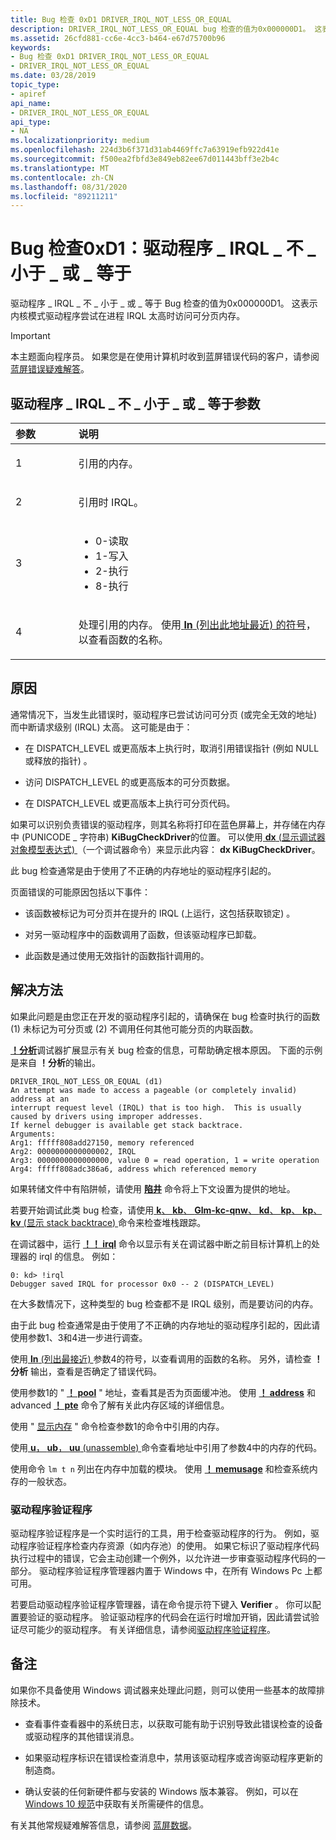```yaml
---
title: Bug 检查 0xD1 DRIVER_IRQL_NOT_LESS_OR_EQUAL
description: DRIVER_IRQL_NOT_LESS_OR_EQUAL bug 检查的值为0x000000D1。 这表示内核模式驱动程序试图在进程 IRQL 上访问分页内存过高的情况。
ms.assetid: 26cfd881-cc6e-4cc3-b464-e67d75700b96
keywords:
- Bug 检查 0xD1 DRIVER_IRQL_NOT_LESS_OR_EQUAL
- DRIVER_IRQL_NOT_LESS_OR_EQUAL
ms.date: 03/28/2019
topic_type:
- apiref
api_name:
- DRIVER_IRQL_NOT_LESS_OR_EQUAL
api_type:
- NA
ms.localizationpriority: medium
ms.openlocfilehash: 224d3b6f371d31ab4469ffc7a63919efb922d41e
ms.sourcegitcommit: f500ea2fbfd3e849eb82ee67d011443bff3e2b4c
ms.translationtype: MT
ms.contentlocale: zh-CN
ms.lasthandoff: 08/31/2020
ms.locfileid: "89211211"
---
```

# <a name="bug-check-0xd1-driver_irql_not_less_or_equal"></a>Bug 检查0xD1：驱动程序 \_ IRQL \_ 不 \_ 小于 \_ 或 \_ 等于


驱动程序 \_ IRQL \_ 不 \_ 小于 \_ 或 \_ 等于 Bug 检查的值为0x000000D1。 这表示内核模式驱动程序尝试在进程 IRQL 太高时访问可分页内存。 

> [!IMPORTANT]
> 本主题面向程序员。 如果您是在使用计算机时收到蓝屏错误代码的客户，请参阅[蓝屏错误疑难解答](https://www.windows.com/stopcode)。


## <a name="driver_irql_not_less_or_equal-parameters"></a>驱动程序 \_ IRQL \_ 不 \_ 小于 \_ 或 \_ 等于参数

<table>
<colgroup>
<col width="20%" />
<col width="80%" />
</colgroup>
<thead>
<tr class="header">
<th align="left">参数</th>
<th align="left">说明</th>
</tr>
</thead>
<tbody>
<tr class="odd">
<td align="left"><p>1</p></td>
<td align="left"><p>引用的内存。</p></td>
</tr>
<tr class="even">
<td align="left"><p>2</p></td>
<td align="left"><p>引用时 IRQL。</p></td>
</tr>
<tr class="odd">
<td align="left"><p>3</p></td>
<td align="left"><ul>
<li>0-读取</li>
<li>1-写入</li>
<li>2-执行</li>
<li>8-执行</li>
</td>
</tr>
<tr class="even">
<td align="left"><p>4</p></td>
<td align="left"><p>处理引用的内存。 使用<a href="./ln--list-nearest-symbols-.md"> <strong>ln</strong> (列出此地址最近) 的符号</a>，以查看函数的名称。</p></td>
</tr>
</tbody>
</table>


<a name="cause"></a>原因
-----

通常情况下，当发生此错误时，驱动程序已尝试访问可分页 (或完全无效的地址) 而中断请求级别 (IRQL) 太高。 这可能是由于：

 - 在 DISPATCH_LEVEL 或更高版本上执行时，取消引用错误指针 (例如 NULL 或释放的指针) 。

 - 访问 DISPATCH_LEVEL 的或更高版本的可分页数据。

 - 在 DISPATCH_LEVEL 或更高版本上执行可分页代码。

如果可以识别负责错误的驱动程序，则其名称将打印在蓝色屏幕上，并存储在内存中 (PUNICODE \_ 字符串) **KiBugCheckDriver**的位置。 可以使用[ **dx** (显示调试器对象模型表达式) ](dx--display-visualizer-variables-.md)（一个调试器命令）来显示此内容： **dx KiBugCheckDriver**。

此 bug 检查通常是由于使用了不正确的内存地址的驱动程序引起的。

页面错误的可能原因包括以下事件：

- 该函数被标记为可分页并在提升的 IRQL (上运行，这包括获取锁定) 。

- 对另一驱动程序中的函数调用了函数，但该驱动程序已卸载。

- 此函数是通过使用无效指针的函数指针调用的。


<a name="resolution"></a>解决方法
----------

如果此问题是由您正在开发的驱动程序引起的，请确保在 bug 检查时执行的函数 (1) 未标记为可分页或 (2) 不调用任何其他可能分页的内联函数。

[**！分析**](-analyze.md)调试器扩展显示有关 bug 检查的信息，可帮助确定根本原因。 下面的示例是来自 **！分析**的输出。

```dbgcmd
DRIVER_IRQL_NOT_LESS_OR_EQUAL (d1)
An attempt was made to access a pageable (or completely invalid) address at an
interrupt request level (IRQL) that is too high.  This is usually
caused by drivers using improper addresses.
If kernel debugger is available get stack backtrace.
Arguments:
Arg1: fffff808add27150, memory referenced
Arg2: 0000000000000002, IRQL
Arg3: 0000000000000000, value 0 = read operation, 1 = write operation
Arg4: fffff808adc386a6, address which referenced memory
```

如果转储文件中有陷阱帧，请使用 [**陷井**](-trap--display-trap-frame-.md) 命令将上下文设置为提供的地址。

若要开始调试此类 bug 检查，请使用[ **k**、 **kb**、 **Glm-kc-qnw**、 **kd**、 **kp**、 **kp**、 **kv** (显示 stack backtrace) ](k--kb--kc--kd--kp--kp--kv--display-stack-backtrace-.md)命令来检查堆栈跟踪。

在调试器中，运行 [**！！ irql**](-irql.md) 命令以显示有关在调试器中断之前目标计算机上的处理器的 irql 的信息。 例如：

```dbgcmd
0: kd> !irql
Debugger saved IRQL for processor 0x0 -- 2 (DISPATCH_LEVEL)
```

在大多数情况下，这种类型的 bug 检查都不是 IRQL 级别，而是要访问的内存。

由于此 bug 检查通常是由于使用了不正确的内存地址的驱动程序引起的，因此请使用参数1、3和4进一步进行调查。

使用[ **ln** (列出最接近) ](ln--list-nearest-symbols-.md)参数4的符号，以查看调用的函数的名称。 另外，请检查 **！分析** 输出，查看是否确定了错误代码。

使用参数1的 " [**！ pool**](-pool.md) " 地址，查看其是否为页面缓冲池。 使用 [**！ address**](-address.md) 和 advanced [**！ pte**](-pte.md) 命令了解有关此内存区域的详细信息。

使用 " [显示内存](-db---dc---dd---dp---dq---du---dw.md) " 命令检查参数1的命令中引用的内存。

使用[ **u**， **ub**， **uu** (unassemble) ](u--unassemble-.md)命令查看地址中引用了参数4中的内存的代码。

使用命令 `lm t n` 列出在内存中加载的模块。 使用 [**！ memusage**](-memusage.md) 和检查系统内存的一般状态。 


### <a name="driver-verifier"></a>驱动程序验证程序

驱动程序验证程序是一个实时运行的工具，用于检查驱动程序的行为。 例如，驱动程序验证程序检查内存资源（如内存池）的使用。 如果它标识了驱动程序代码执行过程中的错误，它会主动创建一个例外，以允许进一步审查驱动程序代码的一部分。 驱动程序验证程序管理器内置于 Windows 中，在所有 Windows Pc 上都可用。

若要启动驱动程序验证程序管理器，请在命令提示符下键入 **Verifier** 。 你可以配置要验证的驱动程序。 验证驱动程序的代码会在运行时增加开销，因此请尝试验证尽可能少的驱动程序。 有关详细信息，请参阅[驱动程序验证程序](../devtest/driver-verifier.md)。


<a name="remarks"></a>备注
-------

如果你不具备使用 Windows 调试器来处理此问题，则可以使用一些基本的故障排除技术。

- 查看事件查看器中的系统日志，以获取可能有助于识别导致此错误检查的设备或驱动程序的其他错误消息。

- 如果驱动程序标识在错误检查消息中，禁用该驱动程序或咨询驱动程序更新的制造商。

- 确认安装的任何新硬件都与安装的 Windows 版本兼容。 例如，可以在 [Windows 10 规范](https://www.microsoft.com/windows/windows-10-specifications)中获取有关所需硬件的信息。

有关其他常规疑难解答信息，请参阅 [蓝屏数据](blue-screen-data.md)。